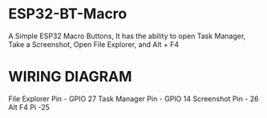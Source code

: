 # ESP32-BT-Macro

A Simple ESP32 Macro Buttons, It has the ability to open Task Manager, Take a Screenshot, Open File Explorer, and Alt + F4

# WIRING DIAGRAM

File Explorer Pin - GPIO 27
Task Manager Pin - GPIO 14
Screenshot Pin - 26
Alt F4 Pi -25

